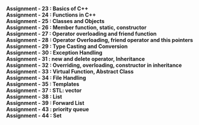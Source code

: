 <b>Assignment - 23 :  Basics of C++</b><br>
<b>Assignment - 24 :  Functions in C++</b><br>
<b>Assignment - 25 :  Classes and Objects</b><br>
<b>Assignment - 26 :  Member function, static, constructor</b><br>
<b>Assignment - 27 :  Operator overloading and friend function</b><br>
<b>Assignment - 28 :  Operator Overloading, friend operator and this pointers</b><br>
<b>Assignment - 29 :  Type Casting and Conversion</b><br>
<b>Assignment - 30 :  Exception Handling</b><br>
<b>Assignment - 31 :  new and delete operator, Inheritance</b><br>
<b>Assignment - 32 :  Overriding, overloading, constructor in inheritance</b><br>
<b>Assignment - 33 :  Virtual Function, Abstract Class</b><br>
<b>Assignment - 34 :  File Handling</b><br>
<b>Assignment - 35 :  Templates</b><br>
<b>Assignment - 37 :  STL: vector</b><br>
<b>Assignment - 38 :  List</b><br>
<b>Assignment - 39 :  Forward List</b><br>
<b>Assignment - 43 :  priority queue</b><br>
<b>Assignment - 44 :  Set</b><br>
